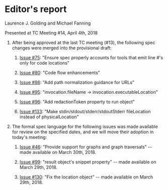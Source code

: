 # Editor's report

Laurence J. Golding and Michael Fanning

Presented at TC Meeting #14, April 4th, 2018

1. After being approved at the last TC meeting (#13), the following spec changes were merged into the provisional draft:

    1. [Issue #75](https://github.com/oasis-tcs/sarif-spec/issues/75): "Ensure spec properly accounts for tools that emit line #'s only for code locations"

    2. [Issue #80](https://github.com/oasis-tcs/sarif-spec/issues/80): "Code flow enhancements"

    3. [Issue #86](https://github.com/oasis-tcs/sarif-spec/issues/86): "Add path normalization guidance for URLs"

    4. [Issue #95](https://github.com/oasis-tcs/sarif-spec/issues/95): "invocation.fileName -> invocation.executableLocation"

    5. [Issue #96](https://github.com/oasis-tcs/sarif-spec/issues/96): "Add redactionToken property to run object"

    6. [Issue #133](https://github.com/oasis-tcs/sarif-spec/issues/133): "Make stdin/stdout/stderr/stdoutStderr fileLocation instead of physicalLocation"

2. The formal spec language for the following issues was made available for review on the specified dates, and we will move their adoption in today's meeting:

    1. [Issue #46](https://github.com/oasis-tcs/sarif-spec/issues/46): "Provide support for graphs and graph traversals" -- made available on March 30th, 2018.

    1. [Issue #99](https://github.com/oasis-tcs/sarif-spec/issues/99): "result object's snippet property" -- made available on March 29th, 2018.

    2. [Issue #130](https://github.com/oasis-tcs/sarif-spec/issues/130): "Fix the location object" -- made available on March 29th, 2018.